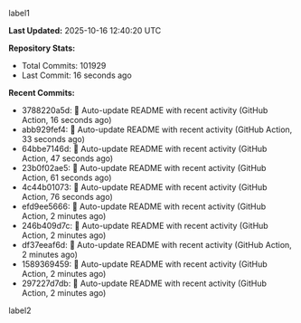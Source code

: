 
label1 
<!-- ACTIVITY_START -->
**Last Updated:** 2025-10-16 12:40:20 UTC

**Repository Stats:**
- Total Commits: 101929
- Last Commit: 16 seconds ago

**Recent Commits:**
- 3788220a5d: 🤖 Auto-update README with recent activity (GitHub Action, 16 seconds ago)
- abb929fef4: 🤖 Auto-update README with recent activity (GitHub Action, 33 seconds ago)
- 64bbe7146d: 🤖 Auto-update README with recent activity (GitHub Action, 47 seconds ago)
- 23b0f02ae5: 🤖 Auto-update README with recent activity (GitHub Action, 61 seconds ago)
- 4c44b01073: 🤖 Auto-update README with recent activity (GitHub Action, 76 seconds ago)
- efd9ee5666: 🤖 Auto-update README with recent activity (GitHub Action, 2 minutes ago)
- 246b409d7c: 🤖 Auto-update README with recent activity (GitHub Action, 2 minutes ago)
- df37eeaf6d: 🤖 Auto-update README with recent activity (GitHub Action, 2 minutes ago)
- 1589369459: 🤖 Auto-update README with recent activity (GitHub Action, 2 minutes ago)
- 297227d7db: 🤖 Auto-update README with recent activity (GitHub Action, 2 minutes ago)
<!-- ACTIVITY_END -->

label2
